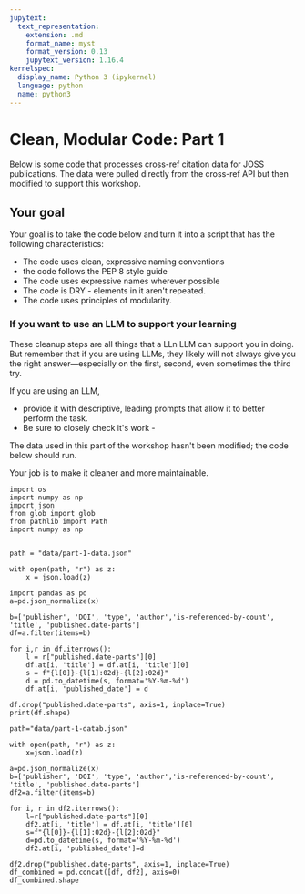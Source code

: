 ```yaml
---
jupytext:
  text_representation:
    extension: .md
    format_name: myst
    format_version: 0.13
    jupytext_version: 1.16.4
kernelspec:
  display_name: Python 3 (ipykernel)
  language: python
  name: python3
---
```


# Clean, Modular Code: Part 1

Below is some code that processes cross-ref citation data for JOSS publications. The data were pulled directly from the cross-ref API but then modified to support this workshop.

## Your goal 
Your goal  is to take the code below and turn it into a script that has the following characteristics:

* The code uses clean, expressive naming conventions
* the code follows the PEP 8 style guide
* The code uses expressive names wherever possible
* The code is DRY - elements in it aren't repeated.
* The code uses principles of modularity.


### If you want to use an LLM to support your learning 

These cleanup steps are all things that a LLn LLM can support you in doing. But remember that if you are using LLMs, they likely will not always give you the right answer—especially on the first, second, even sometimes the third try. 

If you are using an LLM, 

* provide it with descriptive, leading prompts that allow it to better perform the task.
* Be sure to closely check it's work -

The data used in this part of the workshop hasn't been modified; the code below should run. 

Your job is to make it cleaner and more maintainable.

```{code-cell} ipython3
import os
import numpy as np
import json
from glob import glob 
from pathlib import Path
import numpy as np


path = "data/part-1-data.json"

with open(path, "r") as z:
    x = json.load(z)
    
import pandas as pd
a=pd.json_normalize(x)

b=['publisher', 'DOI', 'type', 'author','is-referenced-by-count', 'title', 'published.date-parts']
df=a.filter(items=b)

for i,r in df.iterrows():
    l = r["published.date-parts"][0]
    df.at[i, 'title'] = df.at[i, 'title'][0]
    s = f"{l[0]}-{l[1]:02d}-{l[2]:02d}"
    d = pd.to_datetime(s, format='%Y-%m-%d')
    df.at[i, 'published_date'] = d

df.drop("published.date-parts", axis=1, inplace=True) 
print(df.shape)

path="data/part-1-datab.json"

with open(path, "r") as z:
    x=json.load(z)

a=pd.json_normalize(x)
b=['publisher', 'DOI', 'type', 'author','is-referenced-by-count', 'title', 'published.date-parts']
df2=a.filter(items=b)

for i, r in df2.iterrows():
    l=r["published.date-parts"][0]
    df2.at[i, 'title'] = df.at[i, 'title'][0]
    s=f"{l[0]}-{l[1]:02d}-{l[2]:02d}"
    d=pd.to_datetime(s, format='%Y-%m-%d')
    df2.at[i, 'published_date']=d

df2.drop("published.date-parts", axis=1, inplace=True) 
df_combined = pd.concat([df, df2], axis=0)
df_combined.shape
```
